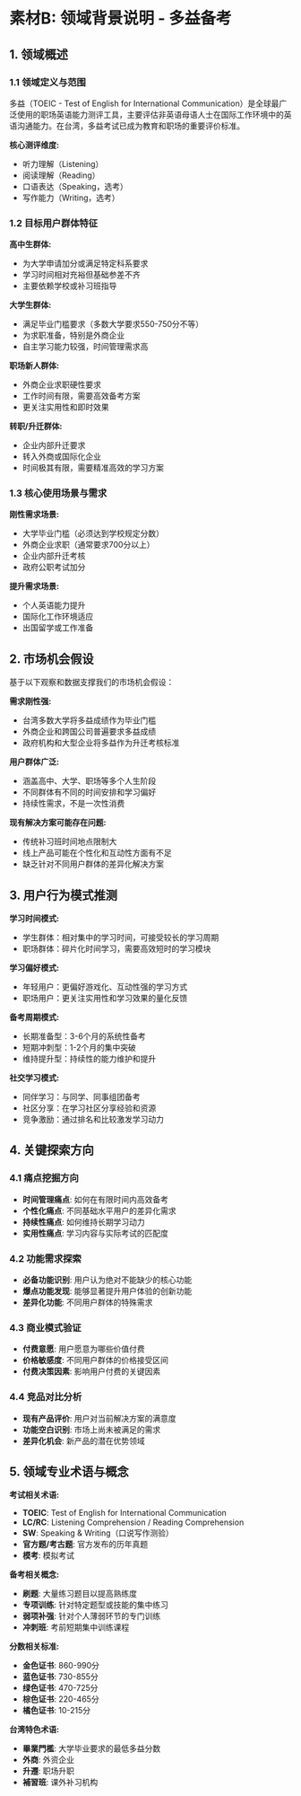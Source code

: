 # 素材B: 领域背景说明 - 多益备考

## 1. 领域概述

### 1.1 领域定义与范围
多益（TOEIC - Test of English for International Communication）是全球最广泛使用的职场英语能力测评工具，主要评估非英语母语人士在国际工作环境中的英语沟通能力。在台湾，多益考试已成为教育和职场的重要评价标准。

**核心测评维度:**
- 听力理解（Listening）
- 阅读理解（Reading）
- 口语表达（Speaking，选考）
- 写作能力（Writing，选考）

### 1.2 目标用户群体特征
**高中生群体:**
- 为大学申请加分或满足特定科系要求
- 学习时间相对充裕但基础参差不齐
- 主要依赖学校或补习班指导

**大学生群体:**
- 满足毕业门槛要求（多数大学要求550-750分不等）
- 为求职准备，特别是外商企业
- 自主学习能力较强，时间管理需求高

**职场新人群体:**
- 外商企业求职硬性要求
- 工作时间有限，需要高效备考方案
- 更关注实用性和即时效果

**转职/升迁群体:**
- 企业内部升迁要求
- 转入外商或国际化企业
- 时间极其有限，需要精准高效的学习方案

### 1.3 核心使用场景与需求
**刚性需求场景:**
- 大学毕业门槛（必须达到学校规定分数）
- 外商企业求职（通常要求700分以上）
- 企业内部升迁考核
- 政府公职考试加分

**提升需求场景:**
- 个人英语能力提升
- 国际化工作环境适应
- 出国留学或工作准备

## 2. 市场机会假设

基于以下观察和数据支撑我们的市场机会假设：

**需求刚性强:**
- 台湾多数大学将多益成绩作为毕业门槛
- 外商企业和跨国公司普遍要求多益成绩
- 政府机构和大型企业将多益作为升迁考核标准

**用户群体广泛:**
- 涵盖高中、大学、职场等多个人生阶段
- 不同群体有不同的时间安排和学习偏好
- 持续性需求，不是一次性消费

**现有解决方案可能存在问题:**
- 传统补习班时间地点限制大
- 线上产品可能在个性化和互动性方面有不足
- 缺乏针对不同用户群体的差异化解决方案

## 3. 用户行为模式推测

**学习时间模式:**
- 学生群体：相对集中的学习时间，可接受较长的学习周期
- 职场群体：碎片化时间学习，需要高效短时的学习模块

**学习偏好模式:**
- 年轻用户：更偏好游戏化、互动性强的学习方式
- 职场用户：更关注实用性和学习效果的量化反馈

**备考周期模式:**
- 长期准备型：3-6个月的系统性备考
- 短期冲刺型：1-2个月的集中突破
- 维持提升型：持续性的能力维护和提升

**社交学习模式:**
- 同伴学习：与同学、同事组团备考
- 社区分享：在学习社区分享经验和资源
- 竞争激励：通过排名和比较激发学习动力

## 4. 关键探索方向

### 4.1 痛点挖掘方向
- **时间管理痛点**: 如何在有限时间内高效备考
- **个性化痛点**: 不同基础水平用户的差异化需求
- **持续性痛点**: 如何维持长期学习动力
- **实用性痛点**: 学习内容与实际考试的匹配度

### 4.2 功能需求探索
- **必备功能识别**: 用户认为绝对不能缺少的核心功能
- **爆点功能发现**: 能够显著提升用户体验的创新功能
- **差异化功能**: 不同用户群体的特殊需求

### 4.3 商业模式验证
- **付费意愿**: 用户愿意为哪些价值付费
- **价格敏感度**: 不同用户群体的价格接受区间
- **付费决策因素**: 影响用户付费的关键因素

### 4.4 竞品对比分析
- **现有产品评价**: 用户对当前解决方案的满意度
- **功能空白识别**: 市场上尚未被满足的需求
- **差异化机会**: 新产品的潜在优势领域

## 5. 领域专业术语与概念

**考试相关术语:**
- **TOEIC**: Test of English for International Communication
- **LC/RC**: Listening Comprehension / Reading Comprehension
- **SW**: Speaking & Writing（口说写作测验）
- **官方题/考古题**: 官方发布的历年真题
- **模考**: 模拟考试

**备考相关概念:**
- **刷题**: 大量练习题目以提高熟练度
- **专项训练**: 针对特定题型或技能的集中练习
- **弱项补强**: 针对个人薄弱环节的专门训练
- **冲刺班**: 考前短期集中训练课程

**分数相关标准:**
- **金色证书**: 860-990分
- **蓝色证书**: 730-855分  
- **绿色证书**: 470-725分
- **棕色证书**: 220-465分
- **橘色证书**: 10-215分

**台湾特色术语:**
- **畢業門檻**: 大学毕业要求的最低多益分数
- **外商**: 外资企业
- **升遷**: 职场升职
- **補習班**: 课外补习机构

